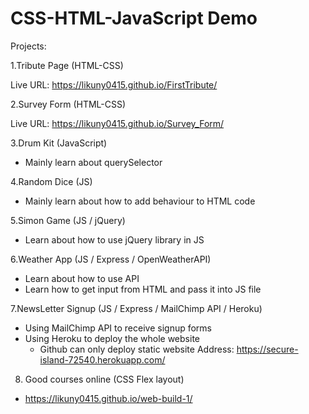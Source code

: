 # CSS-HTML-JavaScript Demo 



Projects:

 1.Tribute Page (HTML-CSS)
 
 Live URL: https://likuny0415.github.io/FirstTribute/
 
 2.Survey Form (HTML-CSS)
 
 Live URL: https://likuny0415.github.io/Survey_Form/
 

 3.Drum Kit (JavaScript)

 - Mainly learn about querySelector

 4.Random Dice (JS)

 - Mainly learn about how to add behaviour to HTML code

 5.Simon Game (JS / jQuery)

 - Learn about how to use jQuery library in JS

 6.Weather App (JS / Express / OpenWeatherAPI)

 - Learn about how to use API
 - Learn how to get input from HTML and pass it into JS file

 7.NewsLetter Signup (JS / Express / MailChimp API / Heroku)

 - Using MailChimp API to receive signup forms
 - Using Heroku to deploy the whole website
 	- Github can only deploy static website
 Address: https://secure-island-72540.herokuapp.com/
 
 8. Good courses online (CSS Flex layout)
 
 - https://likuny0415.github.io/web-build-1/
